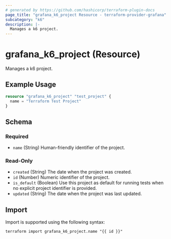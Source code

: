 ```yaml
---
# generated by https://github.com/hashicorp/terraform-plugin-docs
page_title: "grafana_k6_project Resource - terraform-provider-grafana"
subcategory: "k6"
description: |-
  Manages a k6 project.
---
```


# grafana_k6_project (Resource)

Manages a k6 project.

## Example Usage

```terraform
resource "grafana_k6_project" "test_project" {
  name = "Terraform Test Project"
}
```

<!-- schema generated by tfplugindocs -->
## Schema

### Required

- `name` (String) Human-friendly identifier of the project.

### Read-Only

- `created` (String) The date when the project was created.
- `id` (Number) Numeric identifier of the project.
- `is_default` (Boolean) Use this project as default for running tests when no explicit project identifier is provided.
- `updated` (String) The date when the project was last updated.

## Import

Import is supported using the following syntax:

```shell
terraform import grafana_k6_project.name "{{ id }}"
```
